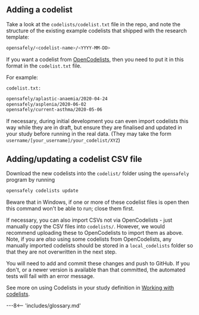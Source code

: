 ## Adding a codelist
Take a look at the `codelists/codelist.txt` file in the repo, and note the structure of the existing example codelists that shipped with the research template:

```bash
opensafely/<codelist-name>/<YYYY-MM-DD>
```

If you want a codelist from [OpenCodelists](https://www.opencodelists.org), then you need to put it in this format in the `codelist.txt` file.

For example:

`codelist.txt:`
```bash
opensafely/aplastic-anaemia/2020-04-24
opensafely/asplenia/2020-06-02
opensafely/current-asthma/2020-05-06
```

If necessary, during initial development you can even import codelists this way while they are in draft, but ensure they are finalised and updated in your study before running in the real data. (They may take the form `username/[your_username]/your_codelist/XYZ`)

## Adding/updating a codelist CSV file
Download the new codelists into the `codelist/` folder using the `opensafely` program by running

```bash
opensafely codelists update
```

Beware that in Windows, if one or more of these codelist files is open then this command won't be able to run; close them first.

If necessary, you can also import CSVs not via OpenCodelists - just manually copy the CSV files into `codelists/`. However, we would recommend uploading these to OpenCodelists to import them as above. Note, if you are _also_ using some codelists from OpenCodelists, any manually imported codelists should be stored in a `local_codelists` folder so that they are not overwritten in the next step. 

You will need to add and commit these changes and push to GitHub. 
If you don't, or a newer version is available than that committed, the automated tests will fail with an error message.

See more on using Codelists in your study definition in [Working with codelists](study-def-codelists.md).

---8<-- 'includes/glossary.md'

